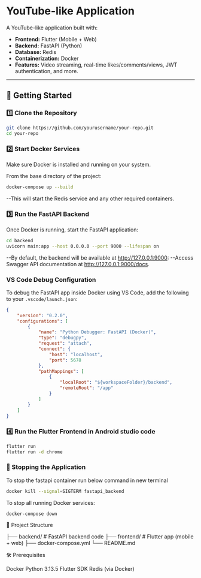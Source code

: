 # YouTube-like Application

A YouTube-like application built with:
- **Frontend:** Flutter (Mobile + Web)
- **Backend:** FastAPI (Python)
- **Database:** Redis
- **Containerization:** Docker
- **Features:** Video streaming, real-time likes/comments/views, JWT authentication, and more.

---

## 🚀 Getting Started

### 1️⃣ Clone the Repository
```bash
git clone https://github.com/yourusername/your-repo.git
cd your-repo
```

### 2️⃣ Start Docker Services

Make sure Docker is installed and running on your system.

From the base directory of the project:

```bash
docker-compose up --build
```
--This will start the Redis service and any other required containers.


### 3️⃣ Run the FastAPI Backend

Once Docker is running, start the FastAPI application:

```bash
cd backend
uvicorn main:app --host 0.0.0.0 --port 9000 --lifespan on
```
--By default, the backend will be available at http://127.0.0.1:9000:
--Access Swagger API documentation at http://127.0.0.1:9000/docs.

### VS Code Debug Configuration

To debug the FastAPI app inside Docker using VS Code, add the following to your `.vscode/launch.json`:

```json
{
    "version": "0.2.0",
    "configurations": [
        {
            "name": "Python Debugger: FastAPI (Docker)",
            "type": "debugpy",
            "request": "attach",
            "connect": {
                "host": "localhost",
                "port": 5678
            },
            "pathMappings": [
                {
                    "localRoot": "${workspaceFolder}/backend",
                    "remoteRoot": "/app"
                }
            ]
        }
    ]
}
```


### 4️⃣ Run the Flutter Frontend in Android studio code

```bash
flutter run
flutter run -d chrome
```

### 🛑 Stopping the Application

To stop the fastapi container run below command in new terminal
```bash
docker kill --signal=SIGTERM fastapi_backend
```

To stop all running Docker services:
```bash
docker-compose down
```


📂 Project Structure

├── backend/       # FastAPI backend code
├── frontend/      # Flutter app (mobile + web)
├── docker-compose.yml
└── README.md


🛠️ Prerequisites

Docker
Python 3.13.5
Flutter SDK
Redis (via Docker)